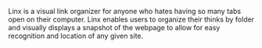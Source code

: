 Linx is a visual link organizer for anyone who hates having so many tabs open on their computer.
Linx enables users to organize their thinks by folder and visually displays a snapshot of the webpage to allow for easy recognition and location of any given site.
